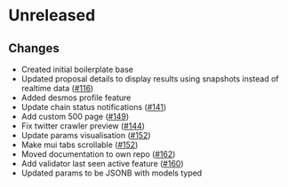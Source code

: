 # Unreleased
## Changes
- Created initial boilerplate base
- Updated proposal details to display results using snapshots instead of realtime data ([\#116](https://github.com/forbole/big-dipper-desmos/issues/116))
- Added desmos profile feature
- Update chain status notifications ([\#141](https://github.com/forbole/big-dipper-desmos/issues/141))
- Add custom 500 page ([\#149](https://github.com/forbole/big-dipper-desmos/issues/149))
- Fix twitter crawler preview ([\#144](https://github.com/forbole/big-dipper-desmos/issues/144))
- Update params visualisation ([\#152](https://github.com/forbole/big-dipper-desmos/issues/152))
- Make mui tabs scrollable ([\#152](https://github.com/forbole/big-dipper-desmos/issues/153))
- Moved documentation to own repo ([\#162](https://github.com/forbole/big-dipper-desmos/issues/162))
- Add validator last seen active feature ([\#160](https://github.com/forbole/big-dipper-desmos/issues/160))
- Updated params to be JSONB with models typed
